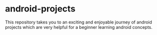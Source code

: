 # android-projects
This repository takes you to an exciting and enjoyable journey of android projects which are very helpful for a beginner learning android concepts.
